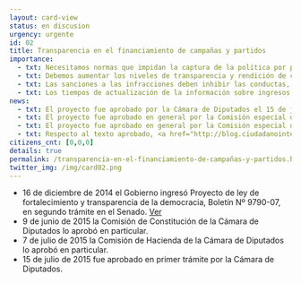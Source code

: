 ```yaml
---
layout: card-view
status: en discusion
urgency: urgente
id: 02
title: Transparencia en el financiamiento de campañas y partidos
importance:
  - txt: Necesitamos normas que impidan la captura de la política por parte de grupos de interés, como el fin a las donaciones de personas jurídicas.
  - txt: Debemos aumentar los niveles de transparencia y rendición de cuentas en los procesos electorales.
  - txt: Las sanciones a las infracciones deben inhibir las conductas, tal como la pérdida del cargo de elección popular.
  - txt: Los tiempos de actualización de la información sobre ingresos y gastos electorales se entregue posteriormente a la realización de las campañas, lo que impida su control social.
news:
  - txt: El proyecto fue aprobado por la Cámara de Diputados el 15 de julio en primer trámite.
  - txt: El proyecto fue aprobado en general por la Comisión especial de Probidad y Transparencia del Senado el jueves 23 de julio y pronto será visto por la Sala.
  - txt: El proyecto fue aprobado en general por la Comisión especial de Probidad y Transparencia del Senado el jueves 23 de julio y pronto será visto por la Sala.
  - txt: Respecto al texto aprobado, <a href="http://blog.ciudadanointeligente.org/post/124071947704/minuta-observaciones-proyecto-de-ley-de" target="_blank">revisa las observaciones</a> de la Fundación Ciudadano Inteligente
citizens_cnt: [0,0,0]
details: true
permalink: /transparencia-en-el-financiamiento-de-campañas-y-partidos.html
twitter_img: /img/card02.png
---
```


* 16 de diciembre de 2014 el Gobierno ingresó Proyecto de ley de fortalecimiento y transparencia de la democracia, Boletín Nº 9790-07, en segundo trámite en el Senado. <a href="http://camara.cl/pley/pley_detalle.aspx?prmID=10201&prmBL=9790-07" target="_blank">Ver</a>
* 9 de junio de 2015 la Comisión de Constitución de la Cámara de Diputados lo aprobó en particular.
* 7 de julio de 2015 la Comisión de Hacienda de la Cámara de Diputados lo aprobó en particular.
* 15 de julio de 2015 fue aprobado en primer trámite por la Cámara de Diputados.